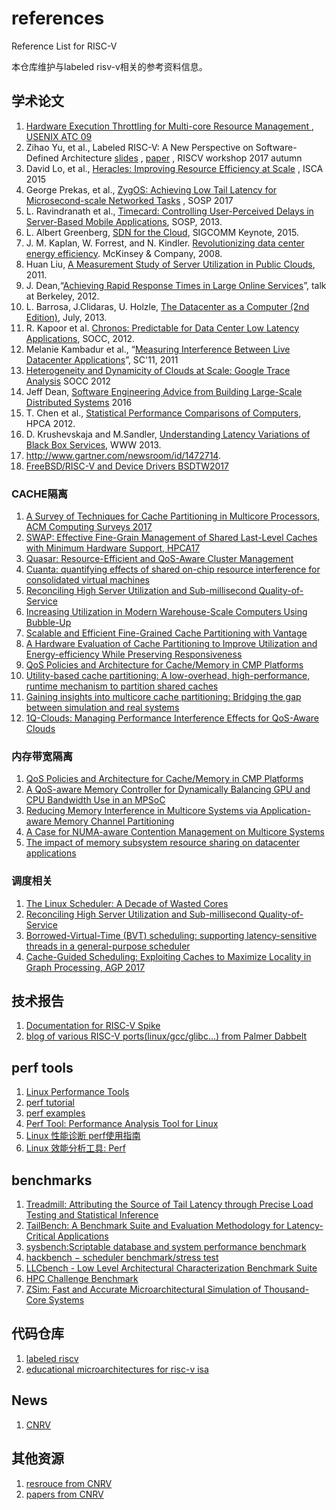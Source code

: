 # references
Reference List for RISC-V

本仓库维护与labeled risv-v相关的参考资料信息。

## 学术论文
  1. [Hardware Execution Throttling for Multi-core Resource Management , USENIX ATC 09](http://static.usenix.org/events/usenix09/tech/full_papers/zhang/zhang_html/)
  1. Zihao Yu, et al., Labeled RISC-V: A New Perspective on Software-Defined Architecture [slides](https://riscv.org/wp-content/uploads/2017/05/Tue0930am-Labeled-RISC-V-Yu.pdf) , [paper](https://carrv.github.io/papers/yu-labeled_riscv-carrv2017.pdf) , RISCV workshop 2017 autumn
  1. David Lo, et al., [Heracles: Improving Resource Efficiency at Scale](http://csl.stanford.edu/~christos/publications/2015.heracles.isca.pdf) , ISCA 2015
  1. George Prekas, et al., [ZygOS: Achieving Low Tail Latency for Microsecond-scale Networked Tasks](https://infoscience.epfl.ch/record/231395/files/sosp17-final278.pdf) , SOSP 2017
  1. L. Ravindranath et al., [Timecard: Controlling User-Perceived Delays in Server-Based Mobile Applications](http://delivery.acm.org/10.1145/2530000/2522717/p85-ravindranath.pdf), SOSP, 2013.
  1. L. Albert Greenberg, [SDN for the Cloud](http://conferences.sigcomm.org/sigcomm/2015/pdf/papers/keynote.pdf), SIGCOMM Keynote, 2015.
  1. J. M. Kaplan, W. Forrest, and N. Kindler. [Revolutionizing data center energy efficiency](https://www.sallan.org/pdf-docs/McKinsey_Data_Center_Efficiency.pdf). McKinsey & Company, 2008.
  1. Huan Liu, [A Measurement Study of Server Utilization in Public Clouds](https://048744ef-a-62cb3a1a-s-sites.googlegroups.com/site/huanliu/cgc.pdf), 2011.
  1. J. Dean,“[Achieving Rapid Response Times in Large Online Services](https://static.googleusercontent.com/media/research.google.com/zh-CN//people/jeff/Berkeley-Latency-Mar2012.pdf)”, talk at Berkeley, 2012.
  1. L. Barrosa, J.Clidaras, U. Holzle, [The Datacenter as a Computer (2nd Edition)](http://www.morganclaypool.com/doi/abs/10.2200/S00516ED2V01Y201306CAC024), July, 2013.
  1. R. Kapoor et al. [Chronos: Predictable for Data Center Low Latency Applications](https://pdfs.semanticscholar.org/13b2/6d008210fffeb8a77c9e90f1ff837523c536.pdf), SOCC, 2012.
  1. Melanie Kambadur et al., “[Measuring Interference Between Live Datacenter Applications](https://pdfs.semanticscholar.org/e4bd/3f30e258a6048e18499176fa01cd1a508864.pdf)”, SC'11, 2011
  1. [Heterogeneity and Dynamicity of Clouds at Scale: Google Trace Analysis](http://www.istc-cc.cmu.edu/publications/papers/2012/googletrace-socc2012.pdf) SOCC 2012
  1. Jeff Dean, [Software Engineering Advice from Building Large-Scale Distributed Systems](http://prof.ict.ac.cn/DComputing/uploads/2013/DC_3_1_stanford-295-talk.pdf) 2016
  1. T. Chen et al., [Statistical Performance Comparisons of Computers](http://parsec.cs.princeton.edu/publications/chen14ieeetc.pdf), HPCA 2012.
  1. D. Krushevskaja and M.Sandler, [Understanding Latency Variations of Black Box Services](http://telemedicina.unifesp.br/pub/Events/2013-05%20-%20WWW2013/www2013/www2013.org/proceedings/p703.pdf), WWW 2013.
  1. http://www.gartner.com/newsroom/id/1472714.
  1. [FreeBSD/RISC-V and Device Drivers BSDTW2017](https://bsdtw.org/slides/BSDTW2017-D2-3-Ruslan.pdf)

 ### CACHE隔离
  1. [A Survey of Techniques for Cache Partitioning in Multicore Processors, ACM Computing Surveys 2017](https://www.researchgate.net/publication/314352438_A_Survey_of_Techniques_for_Cache_Partitioning_in_Multicore_Processors)
  1. [SWAP: Effective Fine-Grain Management of Shared Last-Level Caches with Minimum Hardware Support, HPCA17](http://www.csl.cornell.edu/~xiaodong/docs/SWAP.pdf)
  1. [Quasar: Resource-Efficient and QoS-Aware Cluster Management](http://www.csl.cornell.edu/~delimitrou/papers/2014.asplos.quasar.pdf)
  1. [Cuanta: quantifying effects of shared on-chip resource interference for consolidated virtual machines](https://pdfs.semanticscholar.org/8242/f42f077b59ff239e8cab19b99d94c190c608.pdf)
  1. [Reconciling High Server Utilization and Sub-millisecond Quality-of-Service](https://pdfs.semanticscholar.org/6d44/790b6d952eff28f302998e8121f90786e3ff.pdf)
  1. [Increasing Utilization in Modern Warehouse-Scale Computers Using Bubble-Up](http://web.eecs.umich.edu/~profmars/wp-content/papercite-data/pdf/mars12ieeemicro.pdf)
  1. [Scalable and Efficient Fine-Grained Cache Partitioning with Vantage](https://pdfs.semanticscholar.org/db1a/96c6e06385c1b93c912ae77aab8cf4c1b520.pdf)
  1. [A Hardware Evaluation of Cache Partitioning to Improve Utilization and Energy-efficiency While Preserving Responsiveness](http://people.eecs.berkeley.edu/~hcook/papers/ISCA13_Henry_Cook.pdf)
  1. [QoS Policies and Architecture for Cache/Memory in CMP Platforms](https://pdfs.semanticscholar.org/31c1/ebd6214a6146f2739fb81bf560229f413c91.pdf)
  1. [Utility-based cache partitioning: A low-overhead, high-performance, runtime mechanism to partition shared caches](http://tusharkrishna.ece.gatech.edu/wp-content/uploads/sites/175/2015/08/MICRO-2006-Qureshi-DynamicSetSampling.pdf)
  1. [Gaining insights into multicore cache partitioning: Bridging the gap between simulation and real systems](http://home.eng.iastate.edu/~zzhang/publications/tr08-hpca-multicore_cache.pdf)
  1. [1Q-Clouds: Managing Performance Interference Effects for QoS-Aware Clouds](http://seelab.ucsd.edu/mobile/related_papers/qClouds.pdf)

 ### 内存带宽隔离
  1. [QoS Policies and Architecture for Cache/Memory in CMP Platforms](https://pdfs.semanticscholar.org/31c1/ebd6214a6146f2739fb81bf560229f413c91.pdf)
  1. [A QoS-aware Memory Controller for Dynamically Balancing GPU and CPU Bandwidth Use in an MPSoC](https://lph.ece.utexas.edu/merez/uploads/MattanErez/cpugpumc_dac12.pdf)
  1. [Reducing Memory Interference in Multicore Systems via Application-aware Memory Channel Partitioning](https://users.ece.cmu.edu/~lsubrama/pubs/micro2011_mcp.pdf)
  1. [A Case for NUMA-aware Contention Management on Multicore Systems](http://ece.ubc.ca/~sasha/papers/usenix-numa.pdf)
  1. [The impact of memory subsystem resource sharing on datacenter applications](http://web.eecs.umich.edu/~profmars/wp-content/papercite-data/pdf/tang11isca.pdf)

### 调度相关
 1. [The Linux Scheduler: A Decade of Wasted Cores](https://www.ece.ubc.ca/~sasha/papers/eurosys16-final29.pdf)
 1. [Reconciling High Server Utilization and Sub-millisecond Quality-of-Service](http://csl.stanford.edu/~christos/publications/2014.mutilate.eurosys.pdf)
 1. [Borrowed-Virtual-Time (BVT) scheduling: supporting latency-sensitive threads in a general-purpose scheduler](http://citeseerx.ist.psu.edu/viewdoc/download?doi=10.1.1.131.6844&rep=rep1&type=pdf)
 1. [Cache-Guided Scheduling: Exploiting Caches to Maximize Locality in Graph Processing, AGP 2017](http://people.csail.mit.edu/sanchez/papers/2017.cgs.agp.pdf)

## 技术报告
  1. [Documentation for RISC-V Spike](https://github.com/poweihuang17/Documentation_Spike)
  1. [blog of various RISC-V ports(linux/gcc/glibc...) from Palmer Dabbelt](https://www.sifive.com/blog/2017/08/07/all-aboard-part-0-introduction/)

## perf tools
  1. [Linux Performance Tools](http://www.brendangregg.com/linuxperf.html)
  1. [perf tutorial](https://perf.wiki.kernel.org/index.php/Tutorial)
  1. [perf examples](http://www.brendangregg.com/perf.html)
  1. [Perf Tool: Performance Analysis Tool for Linux](http://lacasa.uah.edu/portal/Upload/tutorials/perf.tool/PerfTool.pdf)
  1. [Linux 性能诊断 perf使用指南](https://yq.aliyun.com/articles/65255)
  1. [Linux 效能分析工具: Perf](http://wiki.csie.ncku.edu.tw/embedded/perf-tutorial)

## benchmarks
  1. [Treadmill: Attributing the Source of Tail Latency through Precise Load Testing and Statistical Inference](http://web.eecs.umich.edu/~yunqi/pdf/zhang2016treadmill.pdf)
  1. [TailBench: A Benchmark Suite and Evaluation Methodology for Latency-Critical Applications](http://tailbench.csail.mit.edu/)
  1. [sysbench:Scriptable database and system performance benchmark](https://github.com/akopytov/sysbench)
  1. [hackbench − scheduler benchmark/stress test](https://man.cx/hackbench)
  1. [LLCbench - Low Level Architectural Characterization Benchmark Suite](http://icl.cs.utk.edu/llcbench/)
  1. [HPC Challenge Benchmark](http://icl.cs.utk.edu/hpcc/)
  1. [ZSim: Fast and Accurate Microarchitectural Simulation of Thousand-Core Systems](http://people.csail.mit.edu/sanchez/papers/2013.zsim.isca.pdf)

## 代码仓库
  1. [labeled riscv](http://github.com/fsg-ict/labeled-RISC-V)
  1. [educational microarchitectures for risc-v isa](https://github.com/ucb-bar/riscv-sodor)

## News
  1. [CNRV](https://cnrv.io/)

## 其他资源
  1. [resrouce from CNRV](https://github.com/cnrv/home/blob/master/resource.md)
  1. [papers from CNRV](https://github.com/cnrv/home/blob/master/papers.md)
